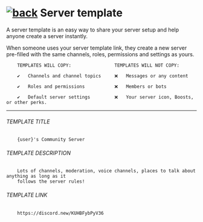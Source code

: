 # [![back](https://cdn.discordapp.com/emojis/887168885747511396?size=32)](https://reper2.github.io/Downloadable-Files/discord/guilds/885670545981579315) Server template
A server template is an easy way to share your server setup and help anyone create a server instantly.

When someone uses your server template link, they create a new server pre-filled with the same channels, roles,
permissions and settings as yours.
	
		TEMPLATES WILL COPY:				TEMPLATES WILL NOT COPY:
		
		✔	Channels and channel topics		❌	Messages or any content
		
		✔	Roles and permissions			❌	Members or bots
		
		✔	Default server settings			❌	Your server icon, Boosts, or other perks.
---
###### TEMPLATE TITLE
		{user}'s Community Server
###### TEMPLATE DESCRIPTION
		Lots of channels, moderation, voice channels, places to talk about anything as long as it
		follows the server rules!
		
###### TEMPLATE LINK
		https://discord.new/KUHBFybPyV36
